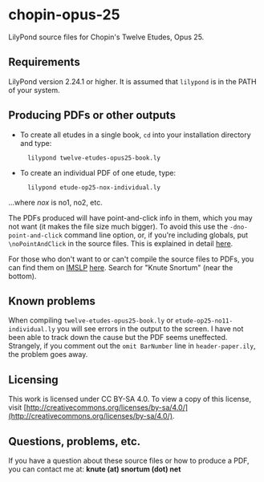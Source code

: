 # chopin-opus-25
LilyPond source files for Chopin's Twelve Etudes, Opus 25.

## Requirements
LilyPond version 2.24.1 or higher.  It is assumed that `lilypond` is in the PATH of your system.

## Producing PDFs or other outputs
* To create all etudes in a single book, `cd` into your installation directory and type:

        lilypond twelve-etudes-opus25-book.ly

* To create an individual PDF of one etude, type:

        lilypond etude-op25-nox-individual.ly

...where *nox* is no1, no2, etc.

The PDFs produced will have point-and-click info in them, which you may not want (it makes the file size much bigger).  To avoid this use the `-dno-point-and-click` command line option, or, if you're including globals, put `\noPointAndClick` in the source files.  This is explained in detail [here](https://lilypond.org/doc/v2.24/Documentation/usage/command_002dline-usage).

For those who don't want to or can't compile the source files to PDFs, you can find them on [IMSLP](https://imslp.org) [here](https://imslp.org/wiki/%C3%89tudes%2C_Op.25_%28Chopin%2C_Fr%C3%A9d%C3%A9ric%29).  Search for "Knute Snortum" (near the bottom).

## Known problems
When compiling `twelve-etudes-opus25-book.ly` or `etude-op25-no11-individual.ly` you will
see errors in the output to the screen.  I have not been able to track down the cause but the PDF
seems uneffected.  Strangely, if you comment out the `omit BarNumber` line in `header-paper.ily`,
the problem goes away.

## Licensing
This work is licensed under CC BY-SA 4.0. To view a copy of this license, visit [http://creativecommons.org/licenses/by-sa/4.0/](http://creativecommons.org/licenses/by-sa/4.0/).

## Questions, problems, etc.
If you have a question about these source files or how to produce a PDF, you can contact me at: **knute (at) snortum (dot) net**
